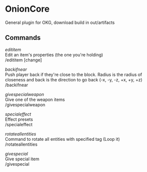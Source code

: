 # OnionCore
General plugin for OKG, download build in out/artifacts
##  Commands
*edititem*  
    Edit an item's properties (the one you're holding)  
    /edititem <property> <value> [change]  
  
*backifnear*  
    Push player back if they're close to the block. Radius is the radius of closeness and back is the direction to go back (-x, -y, -z, +x, +y, +z)  
    /backifnear <radius> <backdir> <blockblack> <force>  
  
*givespecialweapon*  
    Give one of the weapon items  
    /givespecialweapon <playername> <item>  
  
*specialeffect*  
    Effect presets  
    /specialeffect <preset> <rootx> <rooty> <rootz>  
  
*rotateallentities*  
    Command to rotate all entities with specified tag (Loop it)  
    /rotateallentities <tagname> <amountYaw> <amountPitch>  
  
*givespecial*  
    Give special item  
    /givespecial <selector> <item> <amount>  
